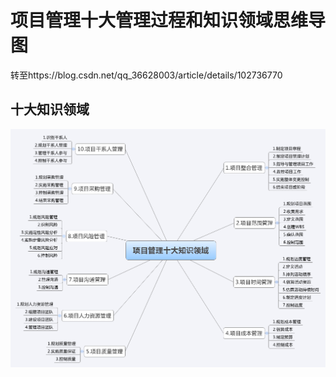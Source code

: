 # 项目管理十大管理过程和知识领域思维导图 
转至https://blog.csdn.net/qq_36628003/article/details/102736770
## 十大知识领域
![aaa](pm/1.png)